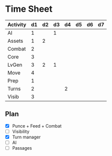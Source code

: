 # Time Sheet

| Activity | d1 | d2 | d3 | d4 | d5 | d6 | d7 |
|----------|----|----|----|----|----|----|----|
| AI       | 1  |    | 1  |    |    |    |    |
| Assets   | 1  | 2  |    |    |    |    |    |
| Combat   | 2  |    |    |    |    |    |    |
| Core     | 3  |    |    |    |    |    |    |
| LvGen    | 3  | 2  | 1  |    |    |    |    |
| Move     | 4  |    |    |    |    |    |    |
| Prep     | 1  |    |    |    |    |    |    |
| Turns    | 2  |    |    | 2  |    |    |    |
| Visib    | 3  |    |    |    |    |    |    |

## Plan

- [X] Punce + Feed + Combat
- [ ] Visibility
- [X] Turn manager
- [ ] AI
- [ ] Passages
